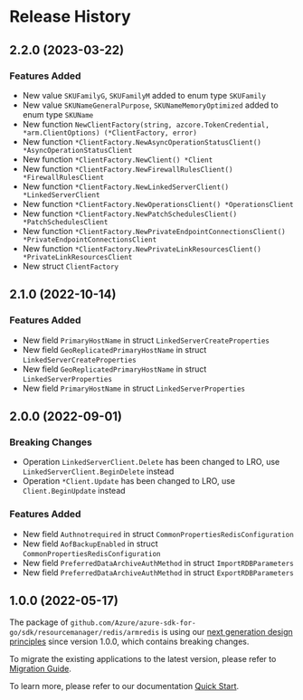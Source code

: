 # Release History

## 2.2.0 (2023-03-22)
### Features Added

- New value `SKUFamilyG`, `SKUFamilyM` added to enum type `SKUFamily`
- New value `SKUNameGeneralPurpose`, `SKUNameMemoryOptimized` added to enum type `SKUName`
- New function `NewClientFactory(string, azcore.TokenCredential, *arm.ClientOptions) (*ClientFactory, error)`
- New function `*ClientFactory.NewAsyncOperationStatusClient() *AsyncOperationStatusClient`
- New function `*ClientFactory.NewClient() *Client`
- New function `*ClientFactory.NewFirewallRulesClient() *FirewallRulesClient`
- New function `*ClientFactory.NewLinkedServerClient() *LinkedServerClient`
- New function `*ClientFactory.NewOperationsClient() *OperationsClient`
- New function `*ClientFactory.NewPatchSchedulesClient() *PatchSchedulesClient`
- New function `*ClientFactory.NewPrivateEndpointConnectionsClient() *PrivateEndpointConnectionsClient`
- New function `*ClientFactory.NewPrivateLinkResourcesClient() *PrivateLinkResourcesClient`
- New struct `ClientFactory`


## 2.1.0 (2022-10-14)

### Features Added

- New field `PrimaryHostName` in struct `LinkedServerCreateProperties`
- New field `GeoReplicatedPrimaryHostName` in struct `LinkedServerCreateProperties`
- New field `GeoReplicatedPrimaryHostName` in struct `LinkedServerProperties`
- New field `PrimaryHostName` in struct `LinkedServerProperties`


## 2.0.0 (2022-09-01)
### Breaking Changes

- Operation `LinkedServerClient.Delete` has been changed to LRO, use `LinkedServerClient.BeginDelete` instead
- Operation `*Client.Update` has been changed to LRO, use `Client.BeginUpdate` instead

### Features Added

- New field `Authnotrequired` in struct `CommonPropertiesRedisConfiguration`
- New field `AofBackupEnabled` in struct `CommonPropertiesRedisConfiguration`
- New field `PreferredDataArchiveAuthMethod` in struct `ImportRDBParameters`
- New field `PreferredDataArchiveAuthMethod` in struct `ExportRDBParameters`


## 1.0.0 (2022-05-17)

The package of `github.com/Azure/azure-sdk-for-go/sdk/resourcemanager/redis/armredis` is using our [next generation design principles](https://azure.github.io/azure-sdk/general_introduction.html) since version 1.0.0, which contains breaking changes.

To migrate the existing applications to the latest version, please refer to [Migration Guide](https://aka.ms/azsdk/go/mgmt/migration).

To learn more, please refer to our documentation [Quick Start](https://aka.ms/azsdk/go/mgmt).
